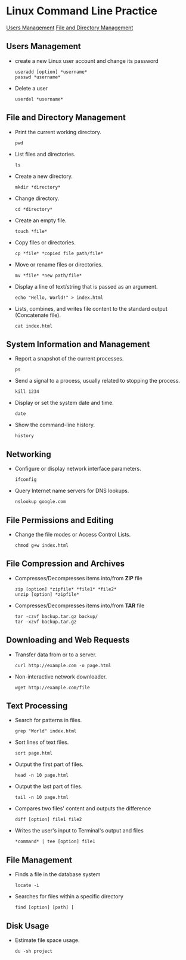 # Linux Command Line Practice

[Users Management](##Users-Management)
[File and Directory Management](##File-and-Directory-Management)

## Users Management
- create a new Linux user account and change its password
  ```
  useradd [option] *username*
  passwd *username*
  ```
  
- Delete a user
  ```
  userdel *username*
  ```
  
## File and Directory Management

- Print the current working directory.
  ```
  pwd
  ```

- List files and directories.
  ```
  ls
  ```

- Create a new directory.
  ```
  mkdir *directory*
  ```

- Change directory.
  ```
  cd *directory*
  ```

- Create an empty file.
  ```
  touch *file*
  ```

- Copy files or directories.
  ```
  cp *file* *copied file path/file*
  ```

- Move or rename files or directories.
  ```
  mv *file* *new path/file*
  ```

- Display a line of text/string that is passed as an argument.
  ```
  echo "Hello, World!" > index.html
  ```

- Lists, combines, and writes file content to the standard output (Concatenate file).
  ```
  cat index.html
  ```


## System Information and Management

- Report a snapshot of the current processes.
  ```
  ps
  ```

- Send a signal to a process, usually related to stopping the process.
  ```
  kill 1234
  ```

- Display or set the system date and time.
  ```
  date
  ```

- Show the command-line history.
  ```
  history
  ```

## Networking

- Configure or display network interface parameters.
  ```
  ifconfig
  ```

- Query Internet name servers for DNS lookups.
  ```
  nslookup google.com
  ```

## File Permissions and Editing

- Change the file modes or Access Control Lists.
  ```
  chmod g+w index.html
  ```

## File Compression and Archives

- Compresses/Decompresses items into/from **ZIP** file
  ```
  zip [option] *zipfile* *file1* *file2*
  unzip [option] *zipfile*
  ```

- Compresses/Decompresses items into/from **TAR** file
  ```
  tar -czvf backup.tar.gz backup/
  tar -xzvf backup.tar.gz
  ```

## Downloading and Web Requests

- Transfer data from or to a server.
  ```
  curl http://example.com -o page.html
  ```

- Non-interactive network downloader.
  ```
  wget http://example.com/file
  ```

## Text Processing

- Search for patterns in files.
  ```
  grep "World" index.html
  ```

- Sort lines of text files.
  ```
  sort page.html
  ```

- Output the first part of files.
  ```
  head -n 10 page.html
  ```

- Output the last part of files.
  ```
  tail -n 10 page.html
  ```
- Compares two files' content and outputs the difference
  ```
  diff [option] file1 file2
  ```
- Writes the user's input to Terminal's output and files
  ```
  *command* | tee [option] file1
  ```
## File Management
- Finds a file in the database system
  ```
  locate -i 
  ```
- Searches for files within a specific directory
  ```
  find [option] [path] [
  ```
## Disk Usage

- Estimate file space usage.
  ```
  du -sh project
  ```




